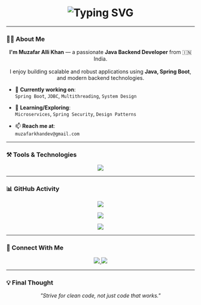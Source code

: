<!-- README.md -->

<!-- 🎬 Animated Intro -->
<h1 align="center">
  <img src="https://readme-typing-svg.herokuapp.com?font=Fira+Code&size=28&duration=3000&pause=800&color=F7A41D&center=true&vCenter=true&width=600&lines=This+is+Muzafar+Alli+Khan;Welcome+to+my+Profile+%F0%9F%91%8B" alt="Typing SVG" />
</h1>

---

### 👨‍💻 About Me

<p align="center">
  <strong>I'm Muzafar Alli Khan</strong> — a passionate <strong>Java Backend Developer</strong> from 🇮🇳 India.  
  <br><br>
  I enjoy building scalable and robust applications using <strong>Java, Spring Boot</strong>, and modern backend technologies.
</p>

- 🔭 **Currently working on**:  
  `Spring Boot`, `JDBC`, `Multithreading`, `System Design`

- 🌱 **Learning/Exploring**:  
  `Microservices`, `Spring Security`, `Design Patterns`

- 📫 **Reach me at**:  
  `muzafarkhandev@gmail.com`

---

### ⚒️ Tools & Technologies

<p align="center">
  <img src="https://skillicons.dev/icons?i=java,spring,mysql,hibernate,git,github,vscode,eclipse,html,css" />
</p>

---

### 📊 GitHub Activity

<p align="center">
  <img src="https://github-readme-stats.vercel.app/api?username=muzafar-dev&show_icons=true&theme=radical&border_radius=10" />
</p>

<p align="center">
  <img src="https://github-readme-streak-stats.herokuapp.com?user=muzafar-dev&theme=radical&border_radius=10" />
</p>

<p align="center">
  <img src="https://github-readme-stats.vercel.app/api/top-langs/?username=muzafar-dev&layout=compact&theme=radical&border_radius=10" />
</p>

---

### 🤝 Connect With Me

<p align="center">
  <a href="mailto:muzafarkhandev@gmail.com">
    <img src="https://img.shields.io/badge/Gmail-D14836?style=for-the-badge&logo=gmail&logoColor=white" />
  </a>
  <a href="https://linkedin.com/in/your-linkedin-id" target="_blank">
    <img src="https://img.shields.io/badge/LinkedIn-0A66C2?style=for-the-badge&logo=linkedin&logoColor=white" />
  </a>
</p>

---

### 💡 Final Thought

<p align="center">
  <em>"Strive for clean code, not just code that works."</em>
</p>
